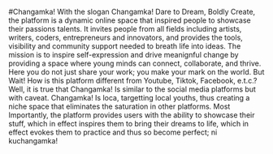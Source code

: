 #Changamka!
With the slogan Changamka! Dare to Dream, Boldly Create, the platform is a dynamic online space that inspired people to showcase their passions talents. It invites people from all fields including artists, writers, coders, entrepreneurs and innovators, and provides the tools, visibility and community support needed to breath life into ideas.
The mission is to inspire self-expression and drive meanignful change by providing a space where young minds can connect, collaborate, and thrive. Here you do not just share your work; you make your mark on the world.
But Wait! How is this platform different from Youtube, Tiktok, Facebook, e.t.c.? Well, it is true that Changamka! Is similar to the social media platforms but with caveat. Changamka! Is loca, targetting local youths, thus creating a niche space that eliminates the saturation in other platforms. Most Importantly, the platform provides users with the ability to showcase their stuff, which in effect inspires them to bring their dreams to life, which in effect evokes them to practice and thus so become perfect; ni kuchangamka!
